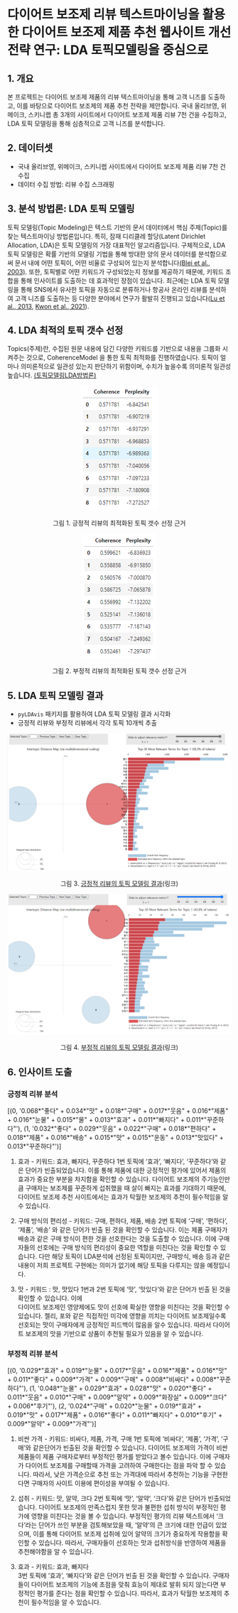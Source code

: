 # 다이어트 보조제 리뷰 텍스트마이닝을 활용한 다이어트 보조제 제품 추천 웹사이트 개선 전략 연구: LDA 토픽모델링을 중심으로



## 1. 개요
본 프로젝트는 다이어트 보조제 제품의 리뷰 텍스트마이닝을 통해 고객 니즈를 도출하고, 이를 바탕으로 다이어트 보조제의 제품 추천 전략을 제안합니다. 국내 올리브영, 위메이크, 스키니랩 총 3개의 사이트에서 다이어트 보조제 제품 리뷰 7천 건을 수집하고, LDA 토픽 모델링을 통해 심층적으로 고객 니즈를 분석합니다.

## 2. 데이터셋
- 국내 올리브영, 위메이크, 스키니랩 사이트에서 다이어트 보조제 제품 리뷰 7천 건 수집 
- 데이터 수집 방법: 리뷰 수집 스크래핑 

## 3. 분석 방법론: LDA 토픽 모델링
토픽 모델링(Topic Modeling)은 텍스트 기반의 문서 데이터에서 핵심 주제(Topic)를 찾는 텍스트마이닝 방법론입니다. 특히, 잠재 디리클레 할당(Latent Dirichlet Allocation, LDA)은 토픽 모델링의 가장 대표적인 알고리즘입니다. 구체적으로, LDA 토픽 모델링은 확률 기반의 모델링 기법을 통해 방대한 양의 문서 데이터를 분석함으로써 문서 내에 어떤 토픽이, 어떤 비율로 구성되어 있는지 분석합니다[(Blei et al., 2003)](https://www.jmlr.org/papers/volume3/blei03a/blei03a.pdf?ref=https://githubhelp.com). 또한, 토픽별로 어떤 키워드가 구성되었는지 정보를 제공하기 때문에, 키워드 조합을 통해 인사이트를 도출하는 데 효과적인 장점이 있습니다. 최근에는 LDA 토픽 모델링을 통해 SNS에서 유사한 토픽을 자동으로 분류하거나 항공사 온라인 리뷰를 분석하여 고객 니즈를 도출하는 등 다양한 분야에서 연구가 활발히 진행되고 있습니다([Lu et al., 2013](https://ieeexplore.ieee.org/abstract/document/6454769), [Kwon et al., 2021](https://www.mdpi.com/2078-2489/12/2/78)).

## 4. LDA 최적의 토픽 갯수 선정 
Topics(주제)란, 수집된 원문 내용에 담긴 다양한 키워드를 기반으로 내용을 그룹화 시켜주는 것으로, CoherenceModel 을 통한 토픽 최적화를 진행하였습니다. 토픽이 얼마나 의미론적으로 일관성 있는지 판단하기 위함이며, 수치가 높을수록 의미론적 일관성 높습니다. [(토픽모델링LDA방법론)](http://bigdata.emforce.co.kr/wp-content/uploads/%EC%97%A0%ED%8F%AC%EC%8A%A4-%EB%8D%B0%EC%9D%B4%ED%84%B0%EB%9E%A9_%ED%86%A0%ED%94%BD%EB%AA%A8%EB%8D%B8%EB%A7%81LDA%EB%B0%A9%EB%B2%95%EB%A1%A0-%EC%A0%95%EB%A6%AC.pdf)

<div align="center">
 
 ![scores_positive](./images/scores_positive.png)

  그림 1. 긍정적 리뷰의 최적화된 토픽 갯수 선정 근거 

![scores_negative](./images/scores_negative.png)

  그림 2. 부정적 리뷰의 최적화된 토픽 갯수 선정 근거 
</div>

## 5. LDA 토픽 모델링 결과
- ```pyLDAvis``` 패키지를 활용하여 LDA 토픽 모델링 결과 시각화
- 긍정적 리뷰와 부정적 리뷰에서 각각 토픽 10개씩 추출
<div align="center">

![result_positive](./data/visualized_positive.png)


  그림 3. [긍정적 리뷰의 토픽 모델링 결과](https://angelamyungjoosong.github.io/project_supplements_data_analytics/data/visualized_positive.html)(링크)   

![result_negative](./data/visualized_negative.png)

그림 4. [부정적 리뷰의 토픽 모델링 결과](https://angelamyungjoosong.github.io/project_supplements_data_analytics/data/visualized_negative.html)(링크)    

  
</div>

## 6. 인사이트 도출

### 긍정적 리뷰 분석 

[(0,
  '0.068*"좋다" + 0.034*"맛" + 0.018*"구매" + 0.017*"웃음" + 0.016*"제품" + 0.016*"눈물" + 0.015*"물" + 0.013*"효과" + 0.011*"빠지다" + 0.011*"꾸준하다"'),
 (1,
  '0.032*"좋다" + 0.029*"웃음" + 0.022*"구매" + 0.018*"편하다" + 0.018*"제품" + 0.016*"배송" + 0.015*"맛" + 0.015*"운동" + 0.013*"맛있다" + 0.013*"꾸준하다"')]

1) 효과 - 키워드:  효과, 빠지다, 꾸준하다 
1번 토픽에 ‘효과’, ‘빠지다’, ‘꾸준하다’와 같은 단어가 빈출되었습니다. 이를 통해 제품에 대한 긍정적인 평가에 있어서 제품의 효과가 중요한 부분을 차지함을 확인할 수 있습니다. 다이어트 보조제의 주기능인만큼 구매자는 보조제를 꾸준하게 섭취했을 때 살이 빠지는 효과를 기대하기 때문에, 다이어트 보조제 추천 사이트에서는 효과가 탁월한 보조제의 추천이 필수적임을 알 수 있습니다. 

2) 구매 방식의 편리성 - 키워드: 구매, 편하다, 제품, 배송 
2번 토픽에 ‘구매’, ‘편하다’, ‘제품’, ‘배송’ 와 같은 단어가 빈출 된 것을 확인할 수 있습니다. 이는 제품 구매자가 배송과 같은 구매 방식이 편한 것을 선호한다는 것을 도출할 수 있습니다. 이에 구매자들의  선호에는 구매 방식의 편리성이 중요한 역할을 미친다는 것을 확인할 수 있습니다. 다만 해당 토픽이 LDA분석에 선정된 토픽이지만, 구매방식, 배송 등과 같은 내용이 저희 프로젝트 구현에는 의미가 없기에 해당 토픽을 다루지는 않을 예정입니다.

3) 맛 - 키워드 : 맛, 맛있다
	1번과 2번 토픽에 ‘맛’, ‘맛있다’와 같은 단어가 빈출 된 것을 확인할 수 있습니다. 이에  
다이어트 보조제인 영양제에도 맛이 선호에 확실한 영향을 미친다는 것을 확인할 수 있습니다. 젤리, 포와 같은 직접적인 미각에 영향을 끼치는 다이어트 보조제일수록 선호되는 맛이 구매자에게 긍정적인 피드백이 많음을 알수 있습니다. 따라서 다이어트 보조제의 맛을 기반으로 상품이 추천될 필요가 있음을 알 수 있습니다. 


### 부정적 리뷰 분석 

[(0,
  '0.029*"효과" + 0.019*"눈물" + 0.017*"웃음" + 0.016*"제품" + 0.016*"맛" + 0.011*"좋다" + 0.009*"가격" + 0.009*"구매" + 0.008*"비싸다" + 0.008*"꾸준하다"'),
 (1,
  '0.048*"눈물" + 0.029*"효과" + 0.028*"맛" + 0.020*"좋다" + 0.011*"웃음" + 0.010*"구매" + 0.009*"알약" + 0.009*"화장실" + 0.009*"크다" + 0.006*"후기"'),
 (2,
  '0.024*"구매" + 0.020*"눈물" + 0.019*"효과" + 0.019*"맛" + 0.017*"제품" + 0.016*"좋다" + 0.011*"빠지다" + 0.010*"후기" + 0.009*"알약" + 0.009*"가격"')]

1) 비싼 가격  - 키워드: 비싸다, 제품, 가격, 구매
1번 토픽에 ‘비싸다’, ‘제품’, ‘가격’, ‘구매’와 같은단어가 빈출된 것을 확인할 수 있습니다. 다이어트 보조제의 가격이 비싼 제품들이 제품 구매자로부터 부정적인 평가를 받았다고 볼수 있습니다. 이에  구매자가 다이어트 보조제를 구매할때 가격을 고려하여 구매한다는 점을 파악 할 수 있습니다. 따라서, 낮은 가격순으로 추천 또는 가격대에 따라서 추천하는 기능을 구현한다면 구매자의 사이트 이용에 편이성을 부여될 수 있습니다. 

2) 섭취 - 키워드: 맛,  알약, 크다
2번 토픽에 ‘맛’, ‘알약’, ‘크다’와 같은 단어가 빈출되었습니다. 다이어트 보조제의 만족스럽지 못한 맛과 불편한 섭취 방식이 부정적인 평가에 영향을 미친다는 것을 볼 수 있습니다. 부정적인 평가의 리뷰 텍스트에서 ‘크다’라는 단어가 쓰인 부분을 검토해보았을 때, ‘알약’의 큰 크기에 대한 언급이 있었으며, 이를 통해 다이어트 보조제 섭취에 있어 알약의 크기가 중요하게 작용함을 확인할 수 있습니다. 따라서, 구매자들이 선호하는 맛과 섭취방식을 반영하여 제품을 추천해야함을 알 수 있습니다. 

3) 효과 - 키워드: 효과, 빠지다  
3번 토픽에 ’효과’, ‘빠지다’와 같은 단어가 빈출 된 것을 확인할 수 있습니다. 구매자들이 다이어트 보조제의 기능에 초점을 맞춰 효능이 제대로 발휘 되지 않는다면 부정적인 평가를 준다는 점을 확인할 수 있습니다. 따라서, 효과가 탁월한 보조제의 추천이 필수적임을 알 수 있습니다. 


